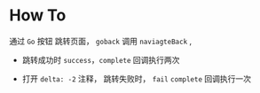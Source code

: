 # How To



通过 `Go` 按钮 跳转页面， `goback` 调用 `naviagteBack` ,

  - 跳转成功时 `success`，`complete` 回调执行两次

  - 打开 `delta: -2` 注释， 跳转失败时， `fail` `complete` 回调执行一次
